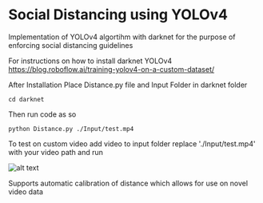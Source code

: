 # Social Distancing using YOLOv4
Implementation of YOLOv4 algortihm with darknet for the purpose of enforcing social distancing guidelines

For instructions on how to install darknet YOLOv4
https://blog.roboflow.ai/training-yolov4-on-a-custom-dataset/

After Installation
Place Distance.py file and Input Folder in darknet folder

```console
cd darknet
```

Then run code as so
```console
python Distance.py ./Input/test.mp4
```

To test on custom video add video to input folder replace './Input/test.mp4' with your video path and run

![alt text](https://github.com/AbinZorto/SocialDistance_Yolov4/blob/master/output.gif)

Supports automatic calibration of distance which allows for use on novel video data 
